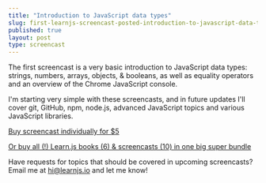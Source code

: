 ```yaml
---
title: "Introduction to JavaScript data types"
slug: first-learnjs-screencast-posted-introduction-to-javascript-data-types
published: true
layout: post
type: screencast
---
```


The first screencast is a very basic introduction to JavaScript data types: strings, numbers, arrays, objects, & booleans, as well as equality operators and an overview of the Chrome JavaScript console.

I'm starting very simple with these screencasts, and in future updates I'll cover git, GitHub, npm, node.js, advanced JavaScript topics and various JavaScript libraries.

<p><a href="https://gumroad.com/l/learnjs-screencast-01" class="button" target="_blank">Buy screencast individually for $5</a></p>

<p><a href="https://gumroad.com/l/BOuP" class="button" target="_blank">Or buy all (!) Learn.js books (6) & screencasts (10) in one big super bundle</a></p>

Have requests for topics that should be covered in upcoming screencasts? Email me at hi@learnjs.io and let me know!